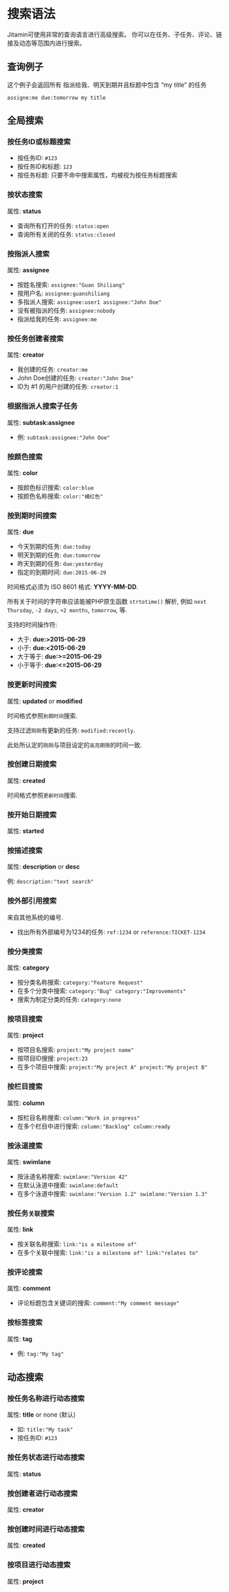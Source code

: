搜索语法
=======

Jitamin可使用非常的查询语言进行高级搜索。 
你可以在任务、子任务、评论、链接及动态等范围内进行搜索。

查询例子
-------

这个例子会返回所有 指派给我、明天到期并且标题中包含 “my title” 的任务

```
assigne:me due:tomorrow my title
```

全局搜索
-------

### 按任务ID或标题搜索

- 按任务ID: `#123`
- 按任务ID和标题: `123`
- 按任务标题: 只要不命中搜索属性，均被视为按任务标题搜索

### 按状态搜索

属性: **status**

- 查询所有打开的任务: `status:open`
- 查询所有关闭的任务: `status:closed`

### 按指派人搜索

属性: **assignee**

- 按姓名搜索: `assignee:"Guan Shiliang"`
- 按用户名: `assignee:guanshiliang`
- 多指派人搜索: `assignee:user1 assignee:"John Doe"`
- 没有被指派的任务: `assignee:nobody`
- 指派给我的任务: `assignee:me`

### 按任务创建者搜索

属性: **creator**

- 我创建的任务: `creator:me`
- John Doe创建的任务: `creator:"John Doe"`
- ID为 #1 的用户创建的任务: `creator:1`

### 根据指派人搜索子任务

属性: **subtask:assignee**

- 例: `subtask:assignee:"John Doe"`

### 按颜色搜索

属性: **color**

- 按颜色标识搜索: `color:blue`
- 按颜色名称搜索: `color:"橘红色"`

### 按到期时间搜索

属性: **due**

- 今天到期的任务: `due:today`
- 明天到期的任务: `due:tomorrow`
- 昨天到期的任务: `due:yesterday`
- 指定的到期时间: `due:2015-06-29`

时间格式必须为 ISO 8601 格式: **YYYY-MM-DD**.

所有关于时间的字符串应该能被PHP原生函数 `strtotime()` 解析, 例如 `next Thursday`, `-2 days`, `+2 months`, `tomorrow`, 等.

支持的时间操作符:

- 大于: **due:>2015-06-29**
- 小于: **due:<2015-06-29**
- 大于等于: **due:>=2015-06-29**
- 小于等于: **due:<=2015-06-29**

### 按更新时间搜索

属性: **updated** or **modified**

时间格式参照`到期时间`搜索.

支持过滤`刚刚`有更新的任务: `modified:recently`.

此处所认定的`刚刚`与项目设定的`高亮期限`的时间一致.

### 按创建日期搜索

属性: **created**

时间格式参照`更新时间`搜索.

### 按开始日期搜索

属性: **started**

### 按描述搜索

属性: **description** or **desc**

例: `description:"text search"`

### 按外部引用搜索

来自其他系统的编号.

- 找出所有外部编号为1234的任务: `ref:1234` or `reference:TICKET-1234`

### 按分类搜索

属性: **category**

- 按分类名称搜索: `category:"Feature Request"`
- 在多个分类中搜索: `category:"Bug" category:"Improvements"`
- 搜索为制定分类的任务: `category:none`

### 按项目搜索

属性: **project**

- 按项目名搜索: `project:"My project name"`
- 按项目ID搜搜: `project:23`
- 在多个项目中搜索: `project:"My project A" project:"My project B"`

### 按栏目搜索

属性: **column**

- 按栏目名称搜索: `column:"Work in progress"`
- 在多个栏目中进行搜索: `column:"Backlog" column:ready`

### 按泳道搜索

属性: **swimlane**

- 按泳道名称搜索: `swimlane:"Version 42"`
- 在默认泳道中搜索: `swimlane:default`
- 在多个泳道中搜索: `swimlane:"Version 1.2" swimlane:"Version 1.3"`

### 按任务`关联`搜索

属性: **link**

- 按关联名称搜索: `link:"is a milestone of"`
- 在多个关联中搜索: `link:"is a milestone of" link:"relates to"`

### 按评论搜索

属性: **comment**

- 评论标题包含关键词的搜索: `comment:"My comment message"`

### 按标签搜索

属性: **tag**

- 例: `tag:"My tag"`

动态搜索
-------

### 按任务名称进行动态搜索

属性: **title** or none (默认)

- 如: `title:"My task"`
- 按任务ID: `#123`

### 按任务状态进行动态搜索

属性: **status**

### 按创建者进行动态搜索

属性: **creator**

### 按创建时间进行动态搜索

属性: **created**

### 按项目进行动态搜索

属性: **project**
